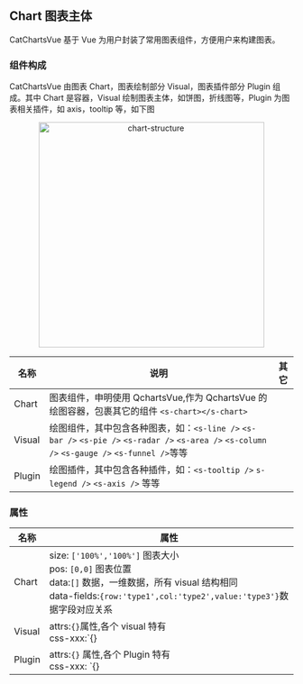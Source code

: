 ## Chart 图表主体

CatChartsVue 基于 Vue 为用户封装了常用图表组件，方便用户来构建图表。

### 组件构成

CatChartsVue 由图表 Chart，图表绘制部分 Visual，图表插件部分 Plugin 组成。其中 Chart 是容器，Visual 绘制图表主体，如饼图，折线图等，Plugin 为图表相关插件，如 axis，tooltip 等，如下图

<p align="center"><img src="http://p6.qhimg.com/t0137055a27f367470b.png" alt="chart-structure" height="400"></p>

| 名称   | 说明                                                                                                                                            | 其它 |
| ------ | ----------------------------------------------------------------------------------------------------------------------------------------------- | ---- |
| Chart  | 图表组件，申明使用 QchartsVue,作为 QchartsVue 的绘图容器，包裹其它的组件 `<s-chart></s-chart>`                                                  |      |
| Visual | 绘图组件，其中包含各种图表，如：`<s-line />` `<s-bar />` `<s-pie />` `<s-radar />` `<s-area />` `<s-column />` `<s-gauge />` `<s-funnel />`等等 |      |
| Plugin | 绘图插件，其中包含各种插件，如：`<s-tooltip />` `s-legend />` `<s-axis />` 等等                                                                 |      |

### 属性

| 名称   | 属性                                                                                                                                                                                         |
| ------ | -------------------------------------------------------------------------------------------------------------------------------------------------------------------------------------------- |
| Chart  | size: `['100%','100%']` 图表大小<br/> pos: `[0,0]` 图表位置 <br/> data:`[]` 数据，一维数据，所有 visual 结构相同 <br/> data-fields:`{row:'type1',col:'type2',value:'type3'}`数据字段对应关系 |
| Visual | attrs:`{}`属性,各个 visual 特有 <br/> css-xxx:`{} | function` 属性设置,各个 visual 特有                                                                                                      |
| Plugin | attrs:`{}` 属性,各个 Plugin 特有 <br/>css-xxx: `{} | function` 属性设置,各个 Plugin 特有                                                                                                     |
